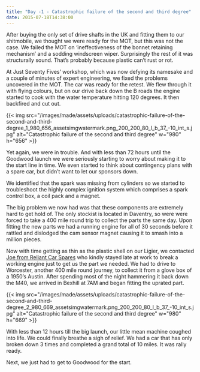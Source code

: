 ```yaml
---
title: "Day -1 - Catastrophic failure of the second and third degree"
date: 2015-07-18T14:38:00
---
```


After buying the only set of drive shafts in the UK and fitting them to our shitmobile, we thought we were ready for the MOT, but this was not the case. We failed the MOT on ‘ineffectiveness of the bonnet retaining mechanism’ and a sodding windscreen wiper. Surprisingly the rest of it was structurally sound. That’s probably because plastic can’t rust or rot.

At Just Seventy Fives’ workshop, which was now defying its namesake and a couple of minutes of expert engineering, we fixed the problems uncovered in the MOT. The car was ready for the retest. We flew through it with flying colours, but on our drive back down the B roads the engine started to cook with the water temperature hitting 120 degrees. It then backfired and cut out.

{{< img src="/images/made/assets/uploads/catastrophic-failure-of-the-second-and-third-degree_1_980_656_assetsimgwatermark.png_200_200_80_l_b_37_-10_int_s.jpg" alt="Catastrophic failure of the second and third degree" w="980" h="656" >}}

Yet again, we were in trouble. And with less than 72 hours until the Goodwood launch we were seriously starting to worry about making it to the start line in time. We even started to think about contingency plans with a spare car, but didn’t want to let our sponsors down.

We identified that the spark was missing from cylinders so we started to troubleshoot the highly complex ignition system which comprises a spark control box, a coil pack and a magnet.

The big problem we now had was that these components are extremely hard to get hold of. The only stockist is located in Daventry, so were were forced to take a 400 mile round trip to collect the parts the same day. Upon fitting the new parts we had a running engine for all of 30 seconds before it rattled and dislodged the cam sensor magnet causing it to smash into a million pieces.

Now with time getting as thin as the plastic shell on our Ligier, we contacted <a href="http://www.reliantspares.com" title="Reliant Car Spares" target="_blank">Joe from Reliant Car Spares</a> who kindly stayed late at work to break a working engine just to get us the part we needed. We had to drive to Worcester, another 400 mile round journey, to collect it from a glove box of a 1950’s Austin. After spending most of the night hammering it back down the M40, we arrived in Bexhill at 7AM and began fitting the uprated part.

{{< img src="/images/made/assets/uploads/catastrophic-failure-of-the-second-and-third-degree_2_980_669_assetsimgwatermark.png_200_200_80_l_b_37_-10_int_s.jpg" alt="Catastrophic failure of the second and third degree" w="980" h="669" >}}

With less than 12 hours till the big launch, our little mean machine coughed into life. We could finally breathe a sigh of relief. We had a car that has only broken down 3 times and completed a grand total of 10 miles. It was rally ready.

Next, we just had to get to Goodwood for the start.